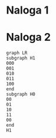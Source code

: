 # Naloga 1
# Naloga 2
```mermaid
graph LR
subgraph H1
000
001
010
011
100
end
subgraph H0
00
01
10
11
00
end
H1 
```